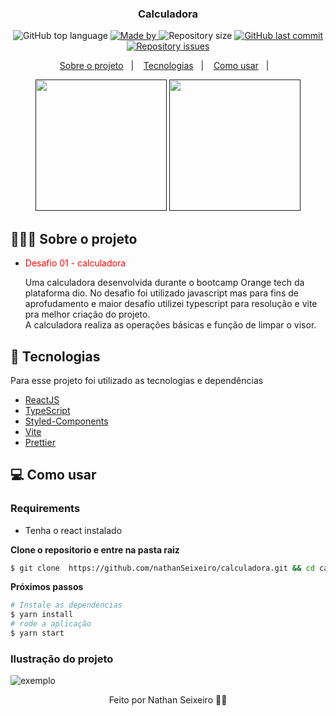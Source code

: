 <h3 align='center'> Calculadora </h3>

<p align="center">
  <img alt="GitHub top language" src="https://img.shields.io/github/languages/top/nathanSeixeiro/calculadora">

  <a href="https://www.linkedin.com/in/nathan-seixeiro/">
    <img alt="Made by" src="https://img.shields.io/badge/made%20by-Nathan%20Seixeiro-gree">
  </a>
  
  <img alt="Repository size" src="https://img.shields.io/github/repo-size/nathanSeixeiro/calculadora">
  
  <a href="https://github.com/nathanSeixeiro/calculadora/commits/master">
    <img alt="GitHub last commit" src="https://img.shields.io/github/last-commit/nathanSeixeiro/calculadora">
  </a>
  
  <a href="https://github.com/nathanSeixeiro/calculadora/issues">
    <img alt="Repository issues" src="https://img.shields.io/github/issues/nathanSeixeiro/calculadora">
  </a>
</p>

<p align="center">
  <a href="#-about-the-project">Sobre o projeto</a>&nbsp;&nbsp;&nbsp;|&nbsp;&nbsp;&nbsp;
  <a href="#-technologies">Tecnologias</a>&nbsp;&nbsp;&nbsp;|&nbsp;&nbsp;&nbsp;
  <a href="#-getting-started">Como usar</a>&nbsp;&nbsp;&nbsp;|&nbsp;&nbsp;&nbsp; 
</p>

<p align="center" justify-content='space-between'>
  <a href="" target="_blank"><img width=210 height=210 src="https://cdn.jsdelivr.net/gh/devicons/devicon/icons/react/react-original-wordmark.svg" /></a>    
  <a href="" target="_blank"><img width=210 height=210 src="https://cdn.jsdelivr.net/gh/devicons/devicon/icons/typescript/typescript-original.svg" /></a>
</p>

## 👨🏻‍💻 Sobre o projeto

- <p style="color: red;">Desafio 01 - calculadora</p>
  Uma calculadora desenvolvida durante o bootcamp Orange tech da plataforma dio.
  No desafio foi utilizado javascript mas para fins de aprofudamento e maior desafio utilizei typescript para resolução e vite pra melhor criação do projeto. <br/>
  A calculadora realiza as operações básicas e função de limpar o visor.

## 🚀 Tecnologias

Para esse projeto foi utilizado as tecnologias e dependências

- [ReactJS](https://reactjs.org/)
- [TypeScript](https://www.typescriptlang.org/)
- [Styled-Components](https://styled-components.com/)
- [Vite](https://vitejs.dev/)
- [Prettier](https://prettier.io/)

## 💻 Como usar 

### Requirements

- Tenha o react instalado 

**Clone o repositorio e entre na pasta raiz**

```bash
$ git clone  https://github.com/nathanSeixeiro/calculadora.git && cd calculadora
```

**Próximos passos**

```bash
# Instale as dependencias
$ yarn install
# rode a aplicação
$ yarn start
```
### Ilustração do projeto 

![exemplo](https://user-images.githubusercontent.com/108758693/209059223-7ba2a764-307b-45b4-bda1-edb052febd1b.png)

<p align="center">Feito por Nathan Seixeiro 🐱‍👤</p> 
